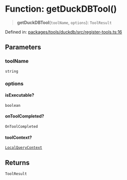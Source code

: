 # Function: getDuckDBTool()

> **getDuckDBTool**(`toolName`, `options`): `ToolResult`

Defined in: [packages/tools/duckdb/src/register-tools.ts:16](https://github.com/GeoDaCenter/openassistant/blob/37d127dc7a76d6b5cf9de906c055e4c904e3dfed/packages/tools/duckdb/src/register-tools.ts#L16)

## Parameters

### toolName

`string`

### options

#### isExecutable?

`boolean`

#### onToolCompleted?

`OnToolCompleted`

#### toolContext?

[`LocalQueryContext`](../type-aliases/LocalQueryContext.md)

## Returns

`ToolResult`
